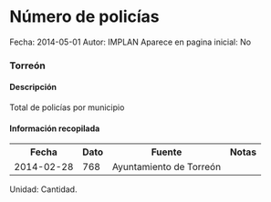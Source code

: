 Número de policías
=====

Fecha: 2014-05-01
Autor: IMPLAN
Aparece en pagina inicial: No

### Torreón

#### Descripción

Total de policías por municipio

#### Información recopilada

<table class="table table-hover table-bordered">
  <tr><th>Fecha</th><th>Dato</th><th>Fuente</th><th>Notas</th></tr>
  <tr><td>2014-02-28</td><td>768</td><td>Ayuntamiento de Torreón</td><td></td></tr>
</table>

Unidad: Cantidad.
